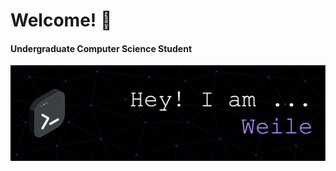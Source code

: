 # Welcome! 🙌

#### Undergraduate Computer Science Student

![Header](./github-header-image.png)



<!--

# Languages & Tools
![](https://img.shields.io/badge/java-%23ED8B00.svg?style=for-the-badge&logo=java&logoColor=white)![Javascript](https://img.shields.io/badge/JavaScript-323330?style=for-the-badge&logo=javascript&logoColor=F7DF1E)![Python](https://img.shields.io/badge/python-3670A0?style=for-the-badge&logo=python&logoColor=ffdd54)![C](https://img.shields.io/badge/C-A8B9CC.svg?style=for-the-badge&logo=C&logoColor=black)![Shell](https://img.shields.io/badge/Shell_Script-121011?style=for-the-badge&logo=gnu-bash&logoColor=white)![MySql](https://img.shields.io/badge/MySQL-4479A1.svg?style=for-the-badge&logo=MySQL&logoColor=white)![Neo4J](https://img.shields.io/badge/Neo4j-4581C3.svg?style=for-the-badge&logo=Neo4j&logoColor=white)


https://agreeable-pond-087f7a90f.1.azurestaticapps.net

**Weile-Zheng/Weile-ZHeng** is a ✨ _special_ ✨ repository because its `README.md` (this file) appears on your GitHub profile.

<div align="center">
  <img src="https://img.freepik.com/free-vector/meadow-with-green-grass-conifers-hills_107791-10037.jpg?w=1800&t=st=1677520494~exp=1677521094~hmac=1d002067528213a6efab1fc771166a5e2149200b6e8f2dd3974247447c2f2913" width="1200" height="300"/>
</div>

Here are some ideas to get you started:

👋 
- 🔭 I’m currently working on ...
- 🌱 I’m currently learning ...
- 👯 I’m looking to collaborate on ...
- 🤔 I’m looking for help with ...
- 💬 Ask me about ...
- 📫 How to reach me: ...
- 😄 Pronouns: ...
- ⚡ Fun fact: ...
-->
